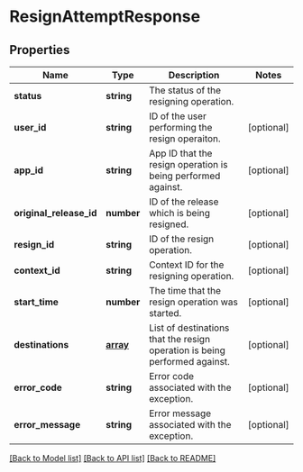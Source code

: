 # ResignAttemptResponse

## Properties
Name | Type | Description | Notes
------------ | ------------- | ------------- | -------------
**status** | **string** | The status of the resigning operation. | 
**user_id** | **string** | ID of the user performing the resign operaiton. | [optional] 
**app_id** | **string** | App ID that the resign operation is being performed against. | [optional] 
**original_release_id** | **number** | ID of the release which is being resigned. | [optional] 
**resign_id** | **string** | ID of the resign operation. | [optional] 
**context_id** | **string** | Context ID for the resigning operation. | [optional] 
**start_time** | **number** | The time that the resign operation was started. | [optional] 
**destinations** | [**array**](.md) | List of destinations that the resign operation is being performed against. | [optional] 
**error_code** | **string** | Error code associated with the exception. | [optional] 
**error_message** | **string** | Error message associated with the exception. | [optional] 

[[Back to Model list]](../README.md#documentation-for-models) [[Back to API list]](../README.md#documentation-for-api-endpoints) [[Back to README]](../README.md)


